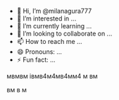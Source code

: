 - 👋 Hi, I’m @milanagura777
- 👀 I’m interested in ...
- 🌱 I’m currently learning ...
- 💞️ I’m looking to collaborate on ...
- 📫 How to reach me ...
- 😄 Pronouns: ...
- ⚡ Fun fact: ...

<!---
milanagura777/milanagura777 is a ✨ special ✨ repository because its `README.md` (this file) appears on your GitHub profile.
You can click the Preview link to take a look at your changes.
--->
мвмвм 
івмв4м4мв4мм4
м
вм

вм
в
м
